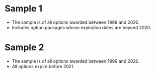 # Sample 1
* The sample is of all options awarded between 1999 and 2020.
* Includes option packages whose expiration dates are beyond 2020.

# Sample 2
* The sample is of all options awarded between 1999 and 2020.
* All options expire before 2021.

